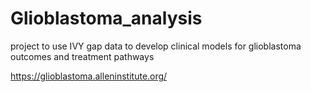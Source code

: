 # Glioblastoma_analysis

project to use IVY gap data to develop clinical models for glioblastoma outcomes and treatment pathways

https://glioblastoma.alleninstitute.org/
